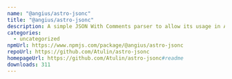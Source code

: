 ```yaml
---
name: "@angius/astro-jsonc"
title: "@angius/astro-jsonc"
description: A simple JSON With Comments parser to allow its usage in Astro.
categories:
  - uncategorized
npmUrl: https://www.npmjs.com/package/@angius/astro-jsonc
repoUrl: https://github.com/Atulin/astro-jsonc
homepageUrl: https://github.com/Atulin/astro-jsonc#readme
downloads: 311
---
```

